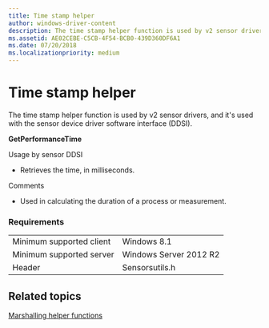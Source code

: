 ```yaml
---
title: Time stamp helper
author: windows-driver-content
description: The time stamp helper function is used by v2 sensor drivers, and it's used with the sensor device driver software interface (DDSI).
ms.assetid: AE02CEBE-C5CB-4F54-BCB0-439D360DF6A1
ms.date: 07/20/2018
ms.localizationpriority: medium
---
```


# Time stamp helper


The time stamp helper function is used by v2 sensor drivers, and it's used with the sensor device driver software interface (DDSI).

**GetPerformanceTime**

Usage by sensor DDSI

-   Retrieves the time, in milliseconds.

Comments

-   Used in calculating the duration of a process or measurement.

### Requirements

|                          |                        |
|--------------------------|------------------------|
| Minimum supported client | Windows 8.1            |
| Minimum supported server | Windows Server 2012 R2 |
| Header                   | Sensorsutils.h         |

 

## Related topics


[Marshalling helper functions](marshalling-helper-functions.md)

 

 






